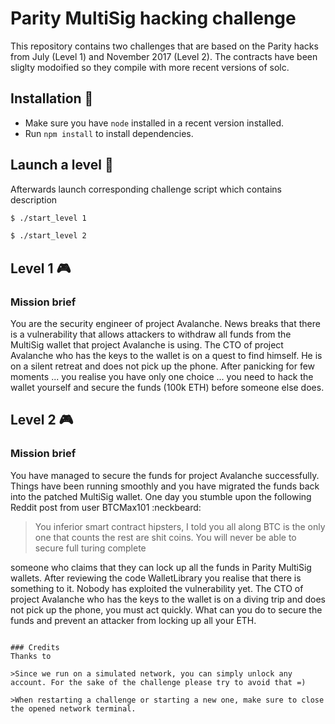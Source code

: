 # Parity MultiSig hacking challenge 

This repository contains two challenges that are based on the Parity hacks from July (Level 1) and November 2017 (Level 2). The contracts have been sliglty modoified so they compile with more recent versions of solc. 

## Installation :minidisc:

- Make sure you have `node` installed in a recent version installed.
- Run `npm install` to install dependencies. 

## Launch a level :rocket:

Afterwards launch corresponding challenge script which contains description

```bash
$ ./start_level 1

$ ./start_level 2
```

## Level 1 :video_game:

### Mission brief 

You are the security engineer of project Avalanche. News breaks that there is a vulnerability that allows attackers to withdraw all funds from the MultiSig wallet that project Avalanche is using. The CTO of project Avalanche who has the keys to the wallet is on a quest to find himself. He is on a silent retreat and does not pick up the phone. After panicking for few moments ... you realise you have only one choice ... you need to hack the wallet yourself and secure the funds (100k ETH) before someone else does.



## Level 2 :video_game:

### Mission brief 

You have managed to secure the funds for project Avalanche successfully. Things have been running smoothly and you have migrated the funds back into the patched MultiSig wallet. One day you stumble upon the following Reddit post from user BTCMax101 :neckbeard:


> You inferior smart contract hipsters, I told you all along BTC is the only one that counts the rest are shit coins. You will never be able to secure full turing complete  


someone who claims that they can lock up all the funds in Parity MultiSig wallets. After reviewing the code WalletLibrary you realise that there is something to it. Nobody has exploited the vulnerability yet. The CTO of project Avalanche who has the keys to the wallet is on a diving trip and does not pick up the phone, you must act quickly. What can you do to secure the funds and prevent an attacker from locking up all your ETH.

```

### Credits
Thanks to 

>Since we run on a simulated network, you can simply unlock any account. For the sake of the challenge please try to avoid that =)

>When restarting a challenge or starting a new one, make sure to close the opened network terminal.
